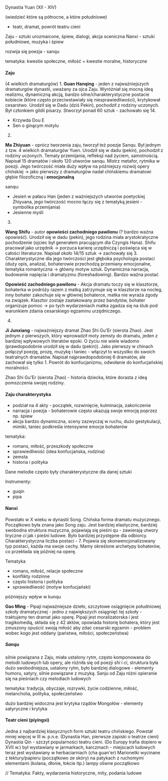 

Dynastia Yuan (XII - XIV)


(wiedzieć które są północne, a które południowe)
- teatr, dramat, powrót teatru cieni


Zaju - sztuki urozmaicone, śpiew, dialogi, akcja sceniczna
Nanxi - sztuki południowe, muzyka i śpiew

rozwija się poezja - sanqu


tematyka: kwestie społeczne, miłość + kwestie moralne, historyczne


#### Zaju
(4 wielkich dramaturgów)
1.
**Guan Hanqing** - jeden z najważniejszych dramaturgów dynastii, uważany za ojca Zaju. Wyróżniał się mocną ideą realizmu, dynamiczną akcją, bardzo silne/charakterystyczne postacie kobiecie (które często przeciwstawiały się niesprawiedliwości), krytykował cesarstwo. Urodził się w Dadu (dziś Pekin), pochodził z rodziny uczonych. Był członkiem gildii pisarzy. Stworzył ponad 60 sztuk - zachowało się 14. 

- Krzywda Dou E 
- Sen o ginącym motylu


2.
**Ma Zhiyuan** - oprócz tworzenia zaju, tworzył też poezje Sanqu. Był jednym z tzw. 4 wielkich dramaturgów Yuen. Urodził się w dadu (pekin), pochodził z rodziny uczonych. Tematy przemijania, refleksji nad życiem, samotnością. Napisał 15 dramatów i około 120 utworów sanqu. Mistrz metafor, rytmika w poezji. 
Jego twórczość miała duży wpływ na późniejszy rozwój opery chińskiej -> jako pierwszy z dramaturgów nadał chińskiemu dramatowi głębie filozoficzną i **emocjonalną**

sanqu:
- Jesień w pałacu Han (jeden z ważniejszych utworów poetyckiej Zhiyuana, jego twórczość mocno łączy się z tematyką jesieni - symbolika przemijania)
- Jesienne myśli


3.
**Wang Shifu** - autor **opowieści zachodniego pawilonu** (? bardzo ważna opowieść). Urodził się w dadu (pekin), jego rodzina miała arystokratyczne pochodzenie (ojciec był generałem pracującym dla Czyngis Hana). Shifu pracował jako urzędnik -> porzuca karierę urzędniczą i poświęca się w całości literaturze. Napisał około 14/15 sztuk -> zachowały się 3. Charakterystyczne dla jego twórczości jest głęboka psychologia postaci (duży opis, analiza), bohaterowie przechodzą przemiany emocjonalne, tematyka romantyczna -> główny motyw sztuk. Dynamiczna narracja, budowanie napięcia i dramatyzmu (foreshadowing). Bardzo ważna postać

**Opowieść zachodniego pawilonu** - Akcja dramatu toczy się w klasztorze, bohaterka w podróży razem z matką zatrzymuje się w klasztorze na nocleg, inny bohater zakochuje się w głównej bohaterce, matka nie wyraża zgody na związek. Klasztor zostaje zaatakowany przez bandytów, bohater organizuje pomoc -> po tych wydarzeniach matka zgadza się na ślub pod warunkiem zdania cesarskiego egzaminu urzędniczego.


4.
**Ji Junxiang** - najważniejszy dramat Zhao Shi Gu'Er (sierota Zhao). Jest jednym z pierwszych, który wprowadził moty zemsty do dramatu, jeden z bardziej wpływowych literatów epoki. O życiu nie wiele wiadomo (prawdopodobnie urodził się w dadu (pekin)). Jako pierwszy w chinach połączył poezję, prozę, muzykę i taniec - włączył to wszystko do swoich teatralnych dramatów. Napisał najprawdopodobniej 6 dramatów, ale zachował się tylko 1. Powrót do konfucjanizmu, odwołanie do konfucjańskiej moralności.


Zhao Shi Gu'Er (sierota Zhao) - historia dziecka, które dorasta z ideą pomszczenia swojej rodziny. 




#### Zaju charakterystyka

- podział na 4 akty - początek, rozwinięcie, kulminacja, zakończenie
- narracja i poezja - bohaterowie często ukazują swoje emocję poprzez np. śpiew
- akcja bardzo dynamiczna, sceny zazwyczaj w ruchu, dużo gestykulacji, mimiki, taniec podkreśla intensywne emocje bohaterów

tematyka:
- romans, miłość, przeszkody społeczne
- sprawiedliwość (idea konfucjańska, rodzina)
- zemsta
- historia i polityka


Dane melodie często były charakterystyczne dla danej sztuki

Instrumenty:
- guqin
- pipa




#### Nanxi

Powstało w X wieku w dynastii Song. Chińska forma dramatu muzycznego. Początkowo była znana jako Song zaju.
Jest bardziej elastyczne, bardziej swobodna struktura muzyczna, pojawiają się pieśni qu - zawierają utwory liryczne *ci* jak i pieśni ludowe. Było bardziej przystępne dla odbiorcy. Charakterystyczna liczba postaci - 7. Pojawia się skonwencjonalizowany typ postaci, każda ma swoje cechy. Mamy określone archetypy bohaterów, co przekłada się później na operę.

Tematyka
- romans, miłość, relacje społeczne
- konflikty rodzinne
- często historia i polityka 
- sprawiedliwość (motyw konfucjański)

późniejszy wpływ w kunqu


**Gao Ming** - Pipaji najważniejsze dzieło, szczytowe osiągnięcie południowej szkoły dramatycznej - jedno z największych osiągnięć tej szkoły - traktujemy ten dramat jako operę. Pipaji jest moralizatorska i jest tragikomedią, składa się z 42 aktów, opowiada historię bohatera, który jest zmuszony opuścić swoją miłość aby zdać cesarski egzamin - problem wobec kogo jest oddany (państwa, miłości, społeczeństwa)




##### Sanqu

silnie powiązana z Zaju, miała ustalony rytm, często komponowana do melodii ludowych lub opery, ale różniła się od poezji *shi* i *ci*, struktura była dużo swobodniejsza, ustalony rytm, było bardziej dialogowe - elementy humoru, satyry, silnie powiązane z muzyką. Sanju od Zaju różni opieranie się na pieśniach czy melodiach ludowych

tematyka:
tradycja, obyczaje, rozrywki, życie codzienne, miłość, melancholia, polityka, społeczeństwo

dużo bardziej widoczna jest krytyka rządów Mongołów - elementy satyryczne i krytyka



#### Teatr cieni (piyingxi)

Jedna z najbardziej klasycznych form sztuki teatru chińskiego. Powstał mniej więcej w III w. p.n.e. (Dynastia Han, pierwsze zapiski o teatrze cieni) Dynastia Qin - szczyt popularności teatru cieni.
(Do Europy trafia dopiero w XVII w.) 
był wystawiany w jarmarkach, karczmach - miejscach ludowych
teraz jest wystawiany w herbaciarniach (cha guan'er)
Marionetki wycinane z tektury/papieru (początkowo ze skóry) na patykach z ruchomymi elementami (kolana, dłonie, łokcie itp.)
lampy oliwne początkowo

// Tematyka: Fakty, wydarzenia historyczne, mity, podania ludowe